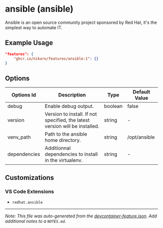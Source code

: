 
# ansible (ansible)

Ansible is an open source community project sponsored by Red Hat, it's the simplest way to automate IT.

## Example Usage

```json
"features": {
    "ghcr.io/nikaro/features/ansible:1": {}
}
```

## Options

| Options Id | Description | Type | Default Value |
|-----|-----|-----|-----|
| debug | Enable debug output. | boolean | false |
| version | Version to install. If not specified, the latest version will be installed. | string | - |
| venv_path | Path to the ansible home directory. | string | /opt/ansible |
| dependencies | Additionnal dependencies to install in the virtualenv. | string | - |

## Customizations

### VS Code Extensions

- `redhat.ansible`



---

_Note: This file was auto-generated from the [devcontainer-feature.json](https://github.com/nikaro/features/blob/main/src/ansible/devcontainer-feature.json).  Add additional notes to a `NOTES.md`._
